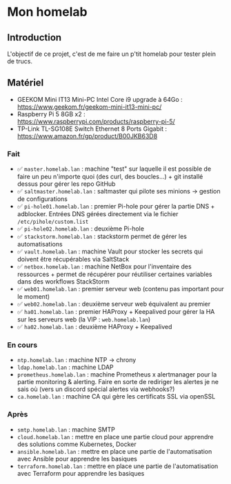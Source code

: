 # Mon homelab

## Introduction

L'objectif de ce projet, c'est de me faire un p'tit homelab pour tester plein de trucs.

## Matériel

- GEEKOM Mini IT13 Mini-PC Intel Core i9 upgrade à 64Go : https://www.geekom.fr/geekom-mini-it13-mini-pc/
- Raspberry Pi 5 8GB x2 : https://www.raspberrypi.com/products/raspberry-pi-5/
- TP-Link TL-SG108E Switch Ethernet 8 Ports Gigabit : https://www.amazon.fr/gp/product/B00JKB63D8

### Fait

- ✅ `master.homelab.lan` : machine "test" sur laquelle il est possible de faire un peu n'importe quoi (des curl, des boucles...) + git installé dessus pour gérer les repo GitHub
- ✅ `saltmaster.homelab.lan` : saltmaster qui pilote ses minions → gestion de configurations
- ✅ `pi-hole01.homelab.lan` : premier Pi-hole pour gérer la partie DNS + adblocker. Entrées DNS gérées directement via le fichier `/etc/pihole/custom.list`
- ✅ `pi-hole02.homelab.lan` : deuxième Pi-hole
- ✅ `stackstorm.homelab.lan` :  stackstorm permet de gérer les automatisations
- ✅ `vault.homelab.lan` : machine Vault pour stocker les secrets qui doivent être récupérables via SaltStack
- ✅ `netbox.homelab.lan` : machine NetBox pour l'inventaire des ressources + permet de récupérer pour réutiliser certaines variables dans des workflows StackStorm 
- ✅ `web01.homelab.lan` : premier serveur web (contenu pas important pour le moment)
- ✅ `web02.homelab.lan` : deuxième serveur web équivalent au premier
- ✅ `ha01.homelab.lan` : premier HAProxy + Keepalived pour gérer la HA sur les serveurs web (la VIP : `web.homelab.lan`)
- ✅ `ha02.homelab.lan` : deuxième HAProxy + Keepalived

### En cours

- `ntp.homelab.lan` : machine NTP → chrony
- `ldap.homelab.lan` : machine LDAP
- `prometheus.homelab.lan` : machine Prometheus x alertmanager pour la partie monitoring & alerting. Faire en sorte de rediriger les alertes je ne sais où (vers un discord spécial alertes via webhooks?)
- `ca.homelab.lan` : machine CA qui gère les certificats SSL via openSSL

### Après

- `smtp.homelab.lan` : machine SMTP
- `cloud.homelab.lan` : mettre en place une partie cloud pour apprendre des solutions comme Kubernetes, Docker
- `ansible.homelab.lan` : mettre en place une partie de l'automatisation avec Ansible pour apprendre les basiques
- `terraform.homelab.lan` : mettre en place une partie de l'automatisation avec Terraform pour apprendre les basiques
